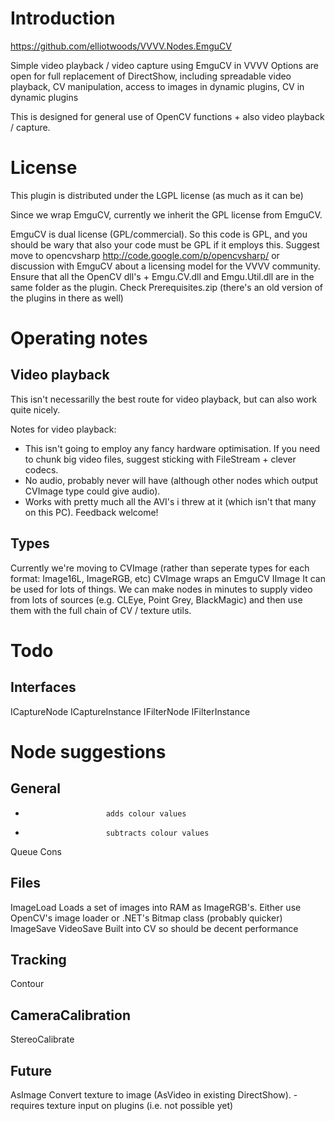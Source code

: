 Introduction
============
https://github.com/elliotwoods/VVVV.Nodes.EmguCV

Simple video playback / video capture using EmguCV in VVVV
Options are open for full replacement of DirectShow, including spreadable video playback, CV manipulation, access to images in dynamic plugins, CV in dynamic plugins

This is designed for general use of OpenCV functions + also video playback / capture.

License
=======
This plugin is distributed under the LGPL license (as much as it can be)

Since we wrap EmguCV, currently we inherit the GPL license from EmguCV.

EmguCV is dual license (GPL/commercial). So this code is GPL, and you should be wary that also your code must be GPL if it employs this.
Suggest move to opencvsharp http://code.google.com/p/opencvsharp/
or discussion with EmguCV about a licensing model for the VVVV community. 
Ensure that all the OpenCV dll's + Emgu.CV.dll and Emgu.Util.dll are in the same folder as the plugin. Check Prerequisites.zip (there's an old version of the plugins in there as well)

Operating notes
===============

Video playback
--------------
This isn't necessarilly the best route for video playback, but can also work quite nicely.

Notes for video playback:
* This isn't going to employ any fancy hardware optimisation. If you need to chunk big video files, suggest sticking with FileStream + clever codecs.
* No audio, probably never will have (although other nodes which output CVImage type could give audio).
* Works with pretty much all the AVI's i threw at it (which isn't that many on this PC). Feedback welcome!

Types
-----
Currently we're moving to CVImage (rather than seperate types for each format: Image16L, ImageRGB, etc)
CVImage wraps an EmguCV IImage
It can be used for lots of things. We can make nodes in minutes to supply video from lots of sources (e.g. CLEye, Point Grey, BlackMagic) and then use them with the full chain of CV / texture utils.


Todo
====

Interfaces
----------
ICaptureNode
ICaptureInstance
IFilterNode
IFilterInstance

Node suggestions
================

General
-------
+						adds colour values
-						subtracts colour values
Queue
Cons

Files
-----
ImageLoad				Loads a set of images into RAM as ImageRGB's. Either use OpenCV's image loader or .NET's Bitmap class (probably quicker)
ImageSave
VideoSave				Built into CV so should be decent performance

Tracking
--------
Contour

CameraCalibration
-----------------
StereoCalibrate

Future
------
AsImage					Convert texture to image (AsVideo in existing DirectShow). - requires texture input on plugins (i.e. not possible yet)
